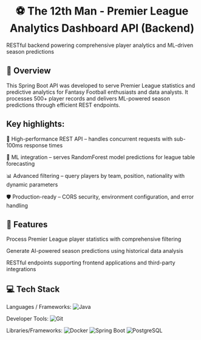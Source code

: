 <h1 align="center">⚽ The 12th Man - Premier League Analytics Dashboard API (Backend)</h1> 
RESTful backend powering comprehensive player analytics and ML-driven season predictions

## 📖 Overview
This Spring Boot API was developed to serve Premier League statistics and predictive analytics for Fantasy Football enthusiasts and data analysts. It processes 500+ player records and delivers ML-powered season predictions through efficient REST endpoints. 

## Key highlights:

🚀 High-performance REST API – handles concurrent requests with sub-100ms response times

🤖 ML integration – serves RandomForest model predictions for league table forecasting

📊 Advanced filtering – query players by team, position, nationality with dynamic parameters

🛡️ Production-ready – CORS security, environment configuration, and error handling

## 🚀 Features

Process Premier League player statistics with comprehensive filtering

Generate AI-powered season predictions using historical data analysis

RESTful endpoints supporting frontend applications and third-party integrations


## 💻 Tech Stack
Languages / Frameworks: ![Java](https://img.shields.io/badge/java-%23ED8B00.svg?style=for-the-badge&logo=java&logoColor=white) 

Developer Tools: ![Git](https://img.shields.io/badge/git-%23F05033.svg?style=for-the-badge&logo=git&logoColor=white)


Libraries/Frameworks: ![Docker](https://img.shields.io/badge/docker-%230db7ed.svg?style=for-the-badge&logo=docker&logoColor=white) ![Spring Boot](https://img.shields.io/badge/Spring_Boot-F2F4F9?style=for-the-badge&logo=spring-boot) ![PostgreSQL](https://img.shields.io/badge/PostgreSQL-316192?style=for-the-badge&logo=postgresql&logoColor=white) 

